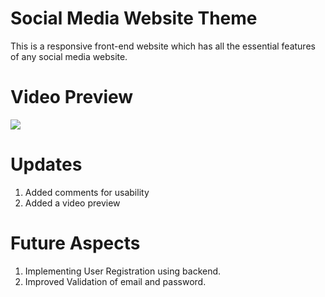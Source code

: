 # Social Media Website Theme

This is a responsive front-end website which has all the essential features of any social media website.

# Video Preview
![](img/videopreview.gif)

# Updates
1. Added comments for usability
2. Added a video preview

# Future Aspects
1. Implementing User Registration using backend.
2. Improved Validation of email and password.

